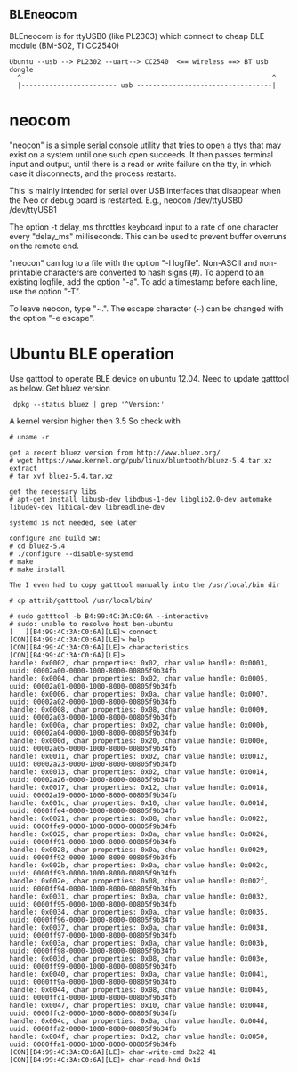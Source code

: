 BLEneocom
----------

BLEneocom is for ttyUSB0 (like PL2303) which connect to cheap BLE module (BM-S02, TI CC2540)
```
Ubuntu --usb --> PL2302 --uart--> CC2540  <== wireless ==> BT usb dongle
  ^                                                               ^
  |------------------------ usb ----------------------------------|
```
neocom
======

"neocon" is a simple serial console utility that tries to open a
ttys that may exist on a system until one such open succeeds. It
then passes terminal input and output, until there is a read or
write failure on the tty, in which case it disconnects, and the
process restarts.

This is mainly intended for serial over USB interfaces that
disappear when the Neo or debug board is restarted. E.g.,
neocon /dev/ttyUSB0 /dev/ttyUSB1

The option  -t delay_ms  throttles keyboard input to a rate of
one character every "delay_ms" milliseconds. This can be used to
prevent buffer overruns on the remote end.

"neocon" can log to a file with the option "-l logfile". Non-ASCII
and non-printable characters are converted to hash signs (#). To
append to an existing logfile, add the option "-a". To add a
timestamp before each line, use the option "-T".

To leave neocon, type "~.". The escape character (~) can be changed
with the option "-e escape".


Ubuntu BLE operation
=====================

Use gatttool to operate BLE device on ubuntu 12.04.
Need to update gatttool as below.
Get bluez version
```
 dpkg --status bluez | grep '^Version:'
```
A kernel version higher then 3.5
So check with
```
# uname -r

get a recent bluez version from http://www.bluez.org/
# wget https://www.kernel.org/pub/linux/bluetooth/bluez-5.4.tar.xz
extract
# tar xvf bluez-5.4.tar.xz

get the necessary libs
# apt-get install libusb-dev libdbus-1-dev libglib2.0-dev automake libudev-dev libical-dev libreadline-dev

systemd is not needed, see later

configure and build SW:
# cd bluez-5.4
# ./configure --disable-systemd
# make
# make install

The I even had to copy gatttool manually into the /usr/local/bin dir

# cp attrib/gatttool /usr/local/bin/

# sudo gatttool -b B4:99:4C:3A:C0:6A --interactive
# sudo: unable to resolve host ben-ubuntu
[   ][B4:99:4C:3A:C0:6A][LE]> connect
[CON][B4:99:4C:3A:C0:6A][LE]> help
[CON][B4:99:4C:3A:C0:6A][LE]> characteristics
[CON][B4:99:4C:3A:C0:6A][LE]> 
handle: 0x0002, char properties: 0x02, char value handle: 0x0003, uuid: 00002a00-0000-1000-8000-00805f9b34fb
handle: 0x0004, char properties: 0x02, char value handle: 0x0005, uuid: 00002a01-0000-1000-8000-00805f9b34fb
handle: 0x0006, char properties: 0x0a, char value handle: 0x0007, uuid: 00002a02-0000-1000-8000-00805f9b34fb
handle: 0x0008, char properties: 0x08, char value handle: 0x0009, uuid: 00002a03-0000-1000-8000-00805f9b34fb
handle: 0x000a, char properties: 0x02, char value handle: 0x000b, uuid: 00002a04-0000-1000-8000-00805f9b34fb
handle: 0x000d, char properties: 0x20, char value handle: 0x000e, uuid: 00002a05-0000-1000-8000-00805f9b34fb
handle: 0x0011, char properties: 0x02, char value handle: 0x0012, uuid: 00002a23-0000-1000-8000-00805f9b34fb
handle: 0x0013, char properties: 0x02, char value handle: 0x0014, uuid: 00002a26-0000-1000-8000-00805f9b34fb
handle: 0x0017, char properties: 0x12, char value handle: 0x0018, uuid: 00002a19-0000-1000-8000-00805f9b34fb
handle: 0x001c, char properties: 0x10, char value handle: 0x001d, uuid: 0000ffe4-0000-1000-8000-00805f9b34fb
handle: 0x0021, char properties: 0x08, char value handle: 0x0022, uuid: 0000ffe9-0000-1000-8000-00805f9b34fb
handle: 0x0025, char properties: 0x0a, char value handle: 0x0026, uuid: 0000ff91-0000-1000-8000-00805f9b34fb
handle: 0x0028, char properties: 0x0a, char value handle: 0x0029, uuid: 0000ff92-0000-1000-8000-00805f9b34fb
handle: 0x002b, char properties: 0x0a, char value handle: 0x002c, uuid: 0000ff93-0000-1000-8000-00805f9b34fb
handle: 0x002e, char properties: 0x08, char value handle: 0x002f, uuid: 0000ff94-0000-1000-8000-00805f9b34fb
handle: 0x0031, char properties: 0x0a, char value handle: 0x0032, uuid: 0000ff95-0000-1000-8000-00805f9b34fb
handle: 0x0034, char properties: 0x0a, char value handle: 0x0035, uuid: 0000ff96-0000-1000-8000-00805f9b34fb
handle: 0x0037, char properties: 0x0a, char value handle: 0x0038, uuid: 0000ff97-0000-1000-8000-00805f9b34fb
handle: 0x003a, char properties: 0x0a, char value handle: 0x003b, uuid: 0000ff98-0000-1000-8000-00805f9b34fb
handle: 0x003d, char properties: 0x08, char value handle: 0x003e, uuid: 0000ff99-0000-1000-8000-00805f9b34fb
handle: 0x0040, char properties: 0x0a, char value handle: 0x0041, uuid: 0000ff9a-0000-1000-8000-00805f9b34fb
handle: 0x0044, char properties: 0x08, char value handle: 0x0045, uuid: 0000ffc1-0000-1000-8000-00805f9b34fb
handle: 0x0047, char properties: 0x10, char value handle: 0x0048, uuid: 0000ffc2-0000-1000-8000-00805f9b34fb
handle: 0x004c, char properties: 0x0a, char value handle: 0x004d, uuid: 0000ffa2-0000-1000-8000-00805f9b34fb
handle: 0x004f, char properties: 0x12, char value handle: 0x0050, uuid: 0000ffa1-0000-1000-8000-00805f9b34fb
[CON][B4:99:4C:3A:C0:6A][LE]> char-write-cmd 0x22 41
[CON][B4:99:4C:3A:C0:6A][LE]> char-read-hnd 0x1d
```
